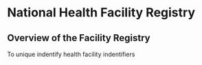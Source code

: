# National Health Facility Registry

## Overview of the Facility Registry

To unique indentify health facility indentifiers 